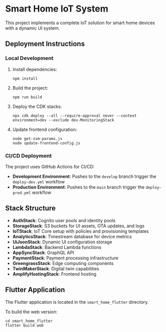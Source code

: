 # Smart Home IoT System

This project implements a complete IoT solution for smart home devices with a dynamic UI system.

## Deployment Instructions

### Local Development

1. Install dependencies:
   ```
   npm install
   ```

2. Build the project:
   ```
   npm run build
   ```

3. Deploy the CDK stacks:
   ```
   npx cdk deploy --all --require-approval never --context environment=dev --exclude dev-MonitoringStack
   ```

4. Update frontend configuration:
   ```
   node get-ssm-params.js
   node update-frontend-config.js
   ```

### CI/CD Deployment

The project uses GitHub Actions for CI/CD:

- **Development Environment**: Pushes to the `develop` branch trigger the `deploy-dev.yml` workflow
- **Production Environment**: Pushes to the `main` branch trigger the `deploy-prod.yml` workflow

## Stack Structure

- **AuthStack**: Cognito user pools and identity pools
- **StorageStack**: S3 buckets for UI assets, OTA updates, and logs
- **IoTStack**: IoT Core setup with policies and provisioning templates
- **AnalyticsStack**: Timestream database for device metrics
- **UiJsonStack**: Dynamic UI configuration storage
- **LambdaStack**: Backend Lambda functions
- **AppSyncStack**: GraphQL API
- **PaymentStack**: Payment processing infrastructure
- **GreengrassStack**: Edge computing components
- **TwinMakerStack**: Digital twin capabilities
- **AmplifyHostingStack**: Frontend hosting

## Flutter Application

The Flutter application is located in the `smart_home_flutter` directory.

To build the web version:
```
cd smart_home_flutter
flutter build web
```